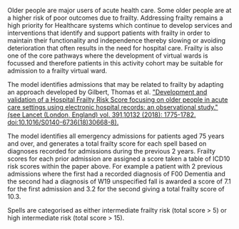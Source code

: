 Older people are major users of acute health care. Some older people are at a higher risk of poor outcomes due to frailty.
Addressing frailty remains a high priority for Healthcare systems which continue to develop services and interventions that identify and support patients with frailty in order to maintain their functionality and independence thereby slowing or avoiding deterioration that often results in the need for hospital care.
Frailty is also one of the core pathways where the development of virtual wards is focussed and therefore patients in this activity cohort may be suitable for admission to a frailty virtual ward.

The model identifies admissions that may be related to frailty by adapting an approach developed by Gilbert, Thomas et al.
["Development and validation of a Hospital Frailty Risk Score focusing on older people in acute care settings using electronic hospital records: an observational study." (see Lancet (London, England) vol. 391,10132 (2018): 1775-1782. doi:10.1016/S0140-6736(18)30668-8).](https://www.thelancet.com/journals/lancet/article/PIIS0140-6736(18)30668-8/fulltext)

The model identifies all emergency admissions for patients aged 75 years and over, and generates a total frailty score for each spell based on diagnoses recorded for admissions during the previous 2 years.
Frailty scores for each prior admission are assigned a score taken a table of ICD10 risk scores within the paper above.
For example a patient with 2 previous admissions where the first had a recorded diagnosis of F00 Dementia and the second had a diagnosis of W19 unspecified fall is awarded a score of 7.1 for the first admission and 3.2 for the second giving a total frailty score of 10.3.

Spells are categorised as either intermediate frailty risk (total score > 5) or high intermediate risk (total score > 15).
